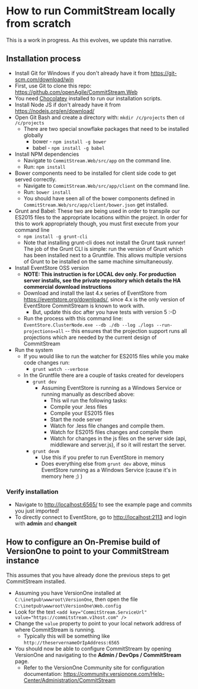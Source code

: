 # How to run CommitStream locally from scratch

This is a work in progress. As this evolves, we update this narrative.

## Installation process
* Install Git for Windows if you don't already have it from https://git-scm.com/download/win
* First, use Git to clone this repo: https://github.com/openAgile/CommitStream.Web
* You need [Chocolatey](http://chocolatey.org/) installed to run our installation scripts.
* Install Node JS if don't already have it from https://nodejs.org/en/download/
* Open Git Bash and create a directory with: `mkdir /c/projects` then `cd /c/projects`
  * There are two special snowflake packages that need to be installed globally
    * bower - `npm install -g bower`
    * babel - `npm install -g babel`
* Install NPM dependencies
  * Navigate to `CommitStream.Web/src/app` on the command line.
  * Run: `npm install`		
* Bower components need to be installed for client side code to get served correctly.
  * Navigate to `CommitStream.Web/src/app/client` on the command line.
  * Run: `bower install`
  * You should have seen all of the bower components defined in `CommitStream.Web/src/app/client/bower.json` get installed.
* Grunt and Babel: These two are being used in order to transpile our ES2015 files to the appropriate locations within the project. In order for this to work appropriately though, you must first execute from your command line
  * `npm install -g grunt-cli`
  * Note that installing grunt-cli does not install the Grunt task runner! The job of the Grunt CLI is simple: run the version of Grunt which has been installed next to a Gruntfile. This allows multiple versions of Grunt to be installed on the same machine simultaneously.
* Install EventStore OSS version
  * **NOTE: This instruction is for LOCAL dev only. For production server installs, see the private repository which details the HA commercial download instructions**
  * Download and install the last 4.x series of EventStore from https://eventstore.org/downloads/, since 4.x is the only version of EventStore CommitStream is known to work with.
    * But, update this doc after you have tests with version 5 :-D
  * Run the process with this command line: `EventStore.ClusterNode.exe --db ./db --log ./logs --run-projections=all` -- this ensures that the projection support runs all projections which are needed by the current design of CommitStream
* Run the system  
  * If you would like to run the watcher for ES2015 files while you make code changes run:
    * `grunt watch --verbose`
  * In the Gruntfile there are a couple of tasks created for developers
    * `grunt dev`
      * Assuming EventStore is running as a Windows Service or running manually as described above:
        * This wil run the following tasks:
        * Compile your .less files 
        * Compile your ES2015 files
        * Start the node server
        * Watch for .less file changes and compile them. 
        * Watch for ES2015 files changes and compile them
        * Watch for changes in the js files on the server side (api, middleware and server.js), if so it will restart the server.
    * `grunt devm`
      * Use this if you prefer to run EventStore in memory
      * Does everything else from `grunt dev` above, minus EventStore running as a Windows Service (cause it's in memory here ;) )

### Verify installation

* Navigate to [http://localhost:6565/](http://localhost:6565/) to see the example page and commits you just imported!
* To directly connect to EventStore, go to [http://localhost:2113](http://localhost:2113) and login with **admin** and **changeit**

## How to configure an On-Premise build of VersionOne to point to your CommitStream instance

This assumes that you have already done the previous steps to get CommitStream installed.

* Assuming you have VersionOne installed at `C:\inetpub\wwwroot\VersionOne`, then open the file `C:\inetpub\wwwroot\VersionOne\Web.config`
* Look for the text `<add key="CommitStream.ServiceUrl" value="https://commitstream.v1host.com" />`
* Change the `value` property to point to your local network address of where CommitStream is running.
  * Typically this will be something like `http://theservernameOrIpAddress:6565`
* You should now be able to configure CommitStream by opening VersionOne and navigating to the **Admin / DevOps / CommitStream** page.
  * Refer to the VersionOne Community site for configuration documentation: https://community.versionone.com/Help-Center/Administration/CommitStream
